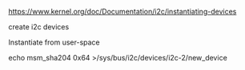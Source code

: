
https://www.kernel.org/doc/Documentation/i2c/instantiating-devices

create i2c devices

Instantiate from user-space

echo msm_sha204 0x64 >/sys/bus/i2c/devices/i2c-2/new_device
